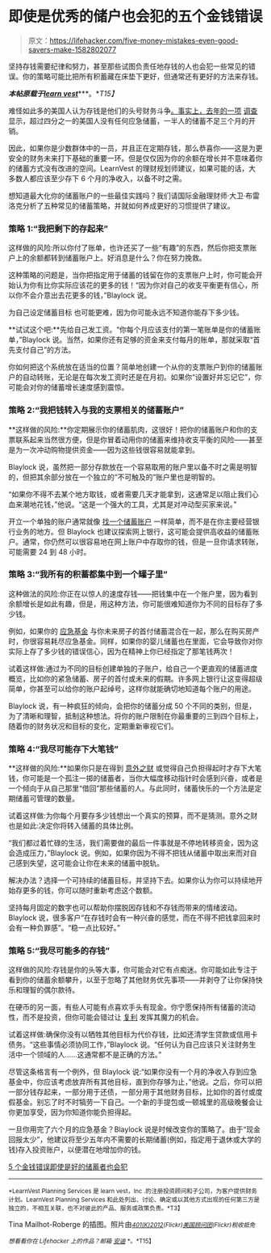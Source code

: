# 即使是优秀的储户也会犯的五个金钱错误

> 原文：<https://lifehacker.com/five-money-mistakes-even-good-savers-make-1582802077>

坚持存钱需要纪律和努力，甚至那些试图负责任地存钱的人也会犯一些常见的错误。你的策略可能比把所有积蓄藏在床垫下更好，但通常还有更好的方法来存钱。



***本帖原载于***[***learn vest***](http://www.learnvest.com/2014/05/saving-money-tips/)***。**T15】*

难怪如此多的美国人认为存钱是他们的头号财务斗争[。事实上，去年的一项](http://www.learnvest.com/2014/05/survey-says-retirement-is-the-top-financial-concern-123/) [调查](http://money.cnn.com/2013/06/24/pf/emergency-savings/) 显示，超过四分之一的美国人没有任何应急储蓄，一半人的储蓄不足三个月的开销。

因此，如果你是少数群体中的一员，并且正在定期存钱，那么恭喜你——这是为更安全的财务未来打下基础的重要一环。但是仅仅因为你的余额在增长并不意味着你的储蓄方式没有改进的空间。LearnVest 的理财规划师建议，如果可能的话，大多数人都应该至少存下 6 个月的净收入，以备不时之需。

想知道最大化你的储蓄账户的一些最佳实践吗？我们请国际金融理财师·大卫·布雷洛克分析了五种常见的储蓄策略，并就如何养成更好的习惯提供了建议。

### 策略 1:“我把剩下的存起来”

这样做的风险:所以你付了账单，也许还买了一些“有趣”的东西，然后你把支票账户上的余额都转到储蓄账户上。好消息是什么？你在努力挽救。

这种策略的问题是，当你把指定用于储蓄的钱留在你的支票账户上时，你可能会开始认为你有比你实际应该花的更多的钱！“因为你对自己的收支平衡更有信心，所以你不会介意出去花更多的钱，”Blaylock 说。

为自己设定储蓄目标 也可能更难，因为你可能永远不知道你能存下多少钱。

**试试这个吧:**先给自己发工资。“你每个月应该支付的第一笔账单是你的储蓄账单，”Blaylock 说。当然，如果你还有足够的资金来支付每月的账单，那就采取“首先支付自己”的方法。

你如何把这个系统放在适当的位置？简单地创建一个从你的支票账户到你的储蓄账户的自动转账，无论是在每次发工资时还是在月初。如果你“设置好并忘记它”，你可能会对你的储蓄增长速度感到震惊。

### 策略 2:“我把钱转入与我的支票相关的储蓄账户”

**这样做的风险:**你定期展示你的储蓄肌肉，这很好！把你的储蓄账户和你的支票联系起来当然很方便，但是你冒着动用你的储蓄来维持收支平衡的风险——甚至是为一次冲动购物提供资金——因为这些钱很容易就能拿到。

Blaylock 说，虽然把一部分存款放在一个容易取用的账户里以备不时之需是明智的，但把其余部分放在一个独立的“不可触及的”账户里也是明智的。

“如果你不得不去某个地方取钱，或者需要几天才能拿到，这通常足以阻止我们心血来潮地花钱，”他说。“这是一个强大的工具，尤其是对冲动型买家来说。”

开立一个单独的账户通常就像 [找一个储蓄账户](http://www.learnvest.com/knowledge-center/bankrate-money-market-interest-rate-calculator/) 一样简单，而不是在你主要经营银行业务的地方。但 Blaylock 也建议探索网上银行，这可能会提供高收益的储蓄账户。通常，你仍然可以很容易地在网上账户中存取你的钱，但是一旦你请求转账，可能需要 24 到 48 小时。

### 策略 3:“我所有的积蓄都集中到一个罐子里”

这种做法的风险:你正在以惊人的速度存钱——把钱集中在一个账户里，因为看到余额增长是如此有趣，但是，用这种方法，你可能很难知道你为不同的目标存了多少钱。

例如，如果你的 [应急基金](http://www.learnvest.com/knowledge-center/7-reasons-you-need-an-emergency-fund/) 与你未来房子的首付储蓄混合在一起，那么在购买房产时，你很容易耗尽应急基金。同样，如果你的婴儿储蓄也在里面，它会导致你对你实际上存了多少钱的错误信心，因为在精神上你已经指定了那笔钱两次！

试着这样做:通过为不同的目标创建单独的子账户，给自己一个更直观的储蓄进度概览，比如你的紧急储蓄、房子的首付或未来的假期。许多网上银行让这变得超级简单，你甚至可以给你的账户起绰号，这样你就能确切地知道每个账户的用途。

Blaylock 说，有一种疯狂的倾向，会把你的储蓄分成 50 个不同的类别，但是，为了清晰和理智，抵制这种想法。将你的账户限制在你最重要的三到四个目标上，随着你的财务状况和目标的变化，定期重新审视它们。

### 策略 4:“我尽可能存下大笔钱”

**这样做的风险:**如果你只是在得到 [意外之财](http://www.learnvest.com/knowledge-center/the-jackpot-problem-a-wise-guide-to-windfalls/) 或觉得自己负担得起时才存下大笔钱，你可能是一个孤注一掷的储蓄者，当你大幅度移动指针时会感到兴奋，或者是一个倾向于从自己那里“借回”那些储蓄的人。与此同时，储蓄快乐的一个方法是定期储蓄可管理的数量。

试着这样做:为你每个月要存多少钱想出一个真实的预算，而不是猜测。意外之财也是如此:决定你将转入储蓄的具体比例。

“我们都过着忙碌的生活，我们需要做的最后一件事就是不停地转移资金，因为这会造成压力，”Blaylock 说。例如，如果你因为不得不把钱从储蓄中取出来而对自己感到失望，这可能会让你在未来的储蓄中脱轨。

解决办法？选择一个可持续的储蓄目标，并坚持下去。如果你认为你可以持续地开始存更多的钱，你可以随时重新考虑这个数额。

坚持每月固定的数字也可以帮助你摆脱因存钱和不存钱而带来的情绪波动。Blaylock 说，很多客户“在存钱时会有一种兴奋的感觉，而在不得不把钱拿回来时会有一种负罪感”。“稳一点比较好。”

### 策略 5:“我尽可能多的存钱”

这样做的风险:存钱是你的头等大事，你可能会对它有点痴迷。你可能如此专注于看到你的储蓄余额攀升，以至于忽略了其他财务优先事项——并剥夺了让你保持快乐和理智的偶尔款待。

在硬币的另一面，有些人可能有点喜欢手头有现金。你宁愿保持所有储蓄的流动性，而不是投资，但你可能会错过让 [复利](http://www.learnvest.com/knowledge-center/compound-interest-101-how-it-works/) 发挥其魔力的机会。

试着这样做:确保你没有以牺牲其他目标为代价存钱，比如还清学生贷款或信用卡债务。“这些事情必须协同工作，”Blaylock 说。“任何认为自己应该只关注财务生活中一个领域的人……这通常都不是正确的方法。”

尽管这条格言有一个例外，但 Blaylock 说:“如果你没有一个月的净收入存到应急基金中，你应该考虑放弃所有其他目标，直到你存够为止，”他说。之后，你可以把一部分钱存起来，一部分用于还债，一部分用于其他财务目标，比如你的首付或度假基金。别忘了时不时犒劳一下自己。一个新的手提包或一顿城里的高级晚餐会让你更加享受，因为你知道你能负担得起。

一旦你用完了六个月的应急基金？Blaylock 说是时候改变你的策略了。由于“现金回报太少”，他建议将至少五年内不需要的长期储蓄(例如，指定用于退休或大学的钱)存入投资账户，以便潜在地增加你的钱。

[5 个金钱错误即使是好的储蓄者也会犯](http://www.learnvest.com/2014/05/saving-money-tips/)

* * *

<small>*LearnVest Planning Services 是 learn vest，Inc .的注册投资顾问和子公司，为客户提供财务计划。LearnVest Planning Services 和此处列出、讨论、确定或以其他方式出现的任何第三方是独立的，不相互关联，也不对彼此的产品、服务或政策负责。*T3】</small>

Tina Mailhot-Roberge 的插图。照片由[<small>*401(K)2012*</small>](https://www.flickr.com/photos/68751915@N05/6793826885)<small>*(Flickr)*</small>[<small>*美国顾问团*</small>](https://www.flickr.com/photos/120360673@N04/13856188134)<small>*(Flickr)*</small><small>*税收抵免*</small>

<small>*想看看你在 Lifehacker 上的作品？邮箱*</small> [<small>*安迪*</small>](mailto:andy@lifehacker.com) <small>*。*T15】</small>